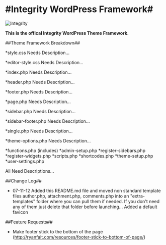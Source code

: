 #Integrity WordPress Framework#
=======
![Integrity](http://integrityfb.com/logo.jpg)

<strong>This is the offical Integrity WordPress Theme Framework.</strong>

##Theme Framework Breakdown##

*style.css
Needs Description...

*editor-style.css
Needs Description...

*index.php
Needs Description...

*header.php
Needs Description...

*footer.php
Needs Description...

*page.php
Needs Description...

*sidebar.php
Needs Description...

*sidebar-footer.php
Needs Description...

*single.php
Needs Description...

*theme-options.php
Needs Description...

*functions.php (includes)
	*admin-setup.php
	*register-sidebars.php
	*register-widgets.php
	*scripts.php
	*shortcodes.php
	*theme-setup.php
	*user-settings.php

All Need Descriptions...
	
##Change Log##

* 07-11-12 Added this README.md file and moved non standard template files author.php, attachment.php, comments.php into an "extra-templates" folder where you can pull them if needed. If you don't need any of them just delete that folder before launching... Added a default favicon

##Feature Requests##

- Make footer stick to the bottom of the page (http://ryanfait.com/resources/footer-stick-to-bottom-of-page/)





